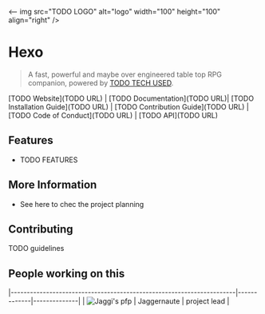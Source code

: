 <-- img src="TODO LOGO" alt="logo" width="100" height="100" align="right" />

# Hexo

> A fast, powerful and maybe over engineered table top RPG companion, powered by [TODO TECH USED](https://www.youtube.com/watch?v=dQw4w9WgXcQ).

[TODO Website](TODO URL) |
[TODO Documentation](TODO URL)|
[TODO Installation Guide](TODO URL) |
[TODO Contribution Guide](TODO URL) |
[TODO Code of Conduct](TODO URL) |
[TODO API](TODO URL)

## Features
- TODO FEATURES 

## More Information

- See here to chec the project planning

## Contributing

TODO guidelines

## People working on this 

|----------------------------------------------------------------------|-------------|--------------|
| ![Jaggi's pfp](https://avatars.githubusercontent.com/u/42418858?v=4) | Jaggernaute | project lead |


